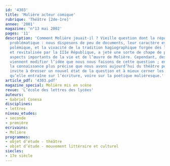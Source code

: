 ```yaml
---
id: '4303'
title: 'Molière acteur comique'
rubrique: 'Théâtre [2de-1re]'
annee: '2001'
magazine: 'n°13 mai 2002'
pages: '11'
description: 'Comment Molière jouait-il ? Vieille question dont la réponse demeure
  problématique : nous disposons de peu de documents, leur caractère est le plus souvent
  polémique, et la vivacité de la tradition hagiographique forgée dès la mort du poète
  et revitalisée par la IIIe République, a jeté une sorte de chape de plomb sur certains
  aspects importants de la vie et de l’œuvre de Molière. Cependant, des éléments nouveaux
  viennent modifier l’idée que nous nous faisons de cette question ; en particulier,
  la connaissance plus précise que nous avons aujourd’hui du théâtre populaire italien
  invite à dresser un nouvel état de la question et à mieux cerner les conséquences
  qu’elle entraîne sur l’écriture, voire sur la poétique moliéresque.'
article_pdf: '4303.pdf'
magazine_special: Molière mis en scène
revue: 'L’école des lettres des lycées'
auteurs:
- Gabriel Conesa
disciplines:
- lettres
niveau_etudes:
- seconde
- première
ecrivains:
- Molière
programmes:
- objet d’étude - théâtre
- objet d’étude - mouvement littéraire et culturel
siecles:
- 17e siècle
---
```

